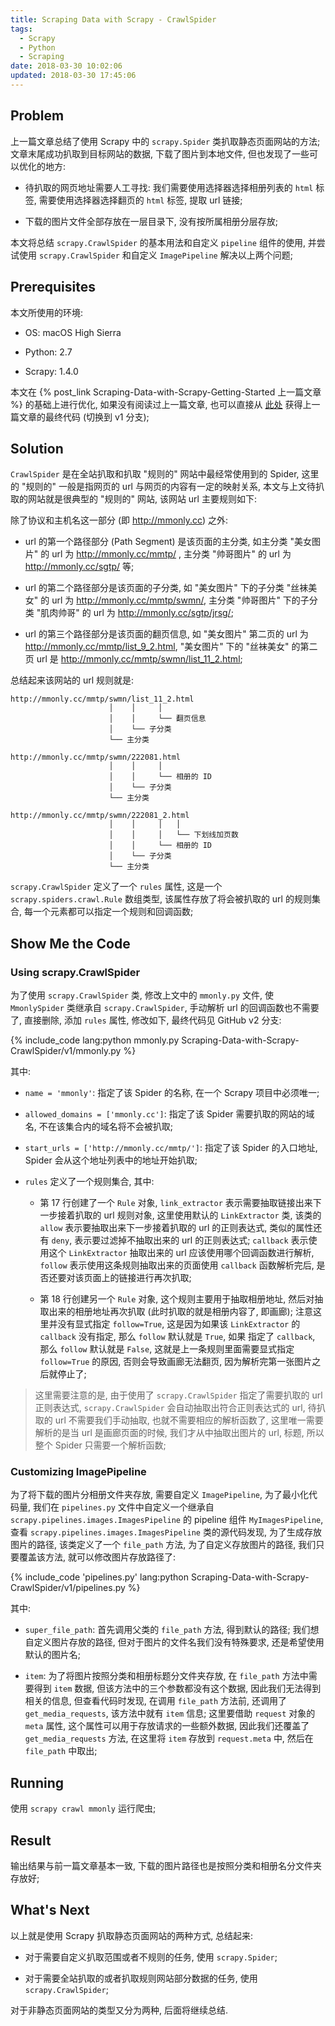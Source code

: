 ```yaml
---
title: Scraping Data with Scrapy - CrawlSpider
tags:
  - Scrapy
  - Python
  - Scraping
date: 2018-03-30 10:02:06
updated: 2018-03-30 17:45:06
---
```


## Problem

上一篇文章总结了使用 Scrapy 中的 `scrapy.Spider` 类扒取静态页面网站的方法; 文章末尾成功扒取到目标网站的数据, 下载了图片到本地文件, 但也发现了一些可以优化的地方:

- 待扒取的网页地址需要人工寻找: 我们需要使用选择器选择相册列表的 `html` 标签, 需要使用选择器选择翻页的 `html` 标签, 提取 url 链接;

- 下载的图片文件全部存放在一层目录下, 没有按所属相册分层存放;

本文将总结 `scrapy.CrawlSpider` 的基本用法和自定义 `pipeline` 组件的使用, 并尝试使用 `scrapy.CrawlSpider` 和自定义 `ImagePipeline` 解决以上两个问题;

## Prerequisites

本文所使用的环境:

- OS: macOS High Sierra

- Python: 2.7

- Scrapy: 1.4.0

本文在 {% post_link Scraping-Data-with-Scrapy-Getting-Started 上一篇文章 %} 的基础上进行优化, 如果没有阅读过上一篇文章, 也可以直接从 [此处](https://github.com/kezhenxu94/scrapy.mmonly.cc) 获得上一篇文章的最终代码 (切换到 v1 分支);

## Solution

`CrawlSpider` 是在全站扒取和扒取 "规则的" 网站中最经常使用到的 Spider, 这里的 "规则的" 一般是指网页的 url 与网页的内容有一定的映射关系, 本文与上文待扒取的网站就是很典型的 "规则的" 网站, 该网站 url 主要规则如下:

除了协议和主机名这一部分 (即 http://mmonly.cc) 之外:

- url 的第一个路径部分 (Path Segment) 是该页面的主分类, 如主分类 "美女图片" 的 url 为 http://mmonly.cc/mmtp/ , 主分类 "帅哥图片" 的 url 为 http://mmonly.cc/sgtp/ 等;

- url 的第二个路径部分是该页面的子分类, 如 "美女图片" 下的子分类 "丝袜美女" 的 url 为 http://mmonly.cc/mmtp/swmn/, 主分类 "帅哥图片" 下的子分类 "肌肉帅哥" 的 url 为 http://mmonly.cc/sgtp/jrsg/;

- url 的第三个路径部分是该页面的翻页信息, 如 "美女图片" 第二页的 url 为 http://mmonly.cc/mmtp/list_9_2.html, "美女图片" 下的 "丝袜美女" 的第二页 url 是 http://mmonly.cc/mmtp/swmn/list_11_2.html;

总结起来该网站的 url 规则就是:

```text Rules of urls
http://mmonly.cc/mmtp/swmn/list_11_2.html
                      │    │     │
                      │    │     └── 翻页信息
                      │    └── 子分类
                      └── 主分类

http://mmonly.cc/mmtp/swmn/222081.html
                      │    │     │
                      │    │     └── 相册的 ID
                      │    └── 子分类
                      └── 主分类

http://mmonly.cc/mmtp/swmn/222081_2.html
                      │    │     │   │
                      │    │     │   └── 下划线加页数
                      │    │     └── 相册的 ID
                      │    └── 子分类
                      └── 主分类
```

`scrapy.CrawlSpider` 定义了一个 `rules` 属性, 这是一个 `scrapy.spiders.crawl.Rule` 数组类型, 该属性存放了将会被扒取的 url 的规则集合, 每一个元素都可以指定一个规则和回调函数;

## Show Me the Code

### Using scrapy.CrawlSpider

为了使用 `scrapy.CrawlSpider` 类, 修改上文中的 `mmonly.py` 文件, 使 `MmonlySpider` 类继承自 `scrapy.CrawlSpider`, 手动解析 url 的回调函数也不需要了, 直接删除, 添加 `rules` 属性, 修改如下, 最终代码见 GitHub v2 分支:

{% include_code lang:python mmonly.py Scraping-Data-with-Scrapy-CrawlSpider/v1/mmonly.py %}

其中:

- `name = 'mmonly'`: 指定了该 Spider 的名称, 在一个 Scrapy 项目中必须唯一;

- `allowed_domains = ['mmonly.cc']`: 指定了该 Spider 需要扒取的网站的域名, 不在该集合内的域名将不会被扒取;

- `start_urls = ['http://mmonly.cc/mmtp/']`: 指定了该 Spider 的入口地址, Spider 会从这个地址列表中的地址开始扒取;

- `rules` 定义了一个规则集合, 其中: 

	- 第 17 行创建了一个 `Rule` 对象, `link_extractor` 表示需要抽取链接出来下一步接着扒取的 url 规则对象, 这里使用默认的 `LinkExtractor` 类, 该类的 `allow` 表示要抽取出来下一步接着扒取的 url 的正则表达式, 类似的属性还有 `deny`, 表示要过滤掉不抽取出来的 url 的正则表达式; `callback` 表示使用这个 `LinkExtractor` 抽取出来的 url 应该使用哪个回调函数进行解析, `follow` 表示使用这条规则抽取出来的页面使用 `callback` 函数解析完后, 是否还要对该页面上的链接进行再次扒取;

	- 第 18 行创建另一个 `Rule` 对象, 这个规则主要用于抽取相册地址, 然后对抽取出来的相册地址再次扒取 (此时扒取的就是相册内容了, 即画廊); 注意这里并没有显式指定 `follow=True`, 这是因为如果该 `LinkExtractor` 的 `callback` 没有指定, 那么 `follow` 默认就是 `True`, 如果 指定了 `callback`, 那么 `follow` 默认就是 `False`, 这就是上一条规则里面需要显式指定 `follow=True` 的原因, 否则会导致画廊无法翻页, 因为解析完第一张图片之后就停止了;

> 这里需要注意的是, 由于使用了 `scrapy.CrawlSpider` 指定了需要扒取的 url 正则表达式, `scrapy.CrawlSpider` 会自动抽取出符合正则表达式的 url, 待扒取的 url 不需要我们手动抽取, 也就不需要相应的解析函数了, 这里唯一需要解析的是当 url 是画廊页面的时候, 我们才从中抽取出图片的 url, 标题, 所以整个 Spider 只需要一个解析函数;

### Customizing ImagePipeline

为了将下载的图片分相册文件夹存放, 需要自定义 `ImagePipeline`, 为了最小化代码量, 我们在 `pipelines.py` 文件中自定义一个继承自 `scrapy.pipelines.images.ImagesPipeline` 的 pipeline 组件 `MyImagesPipeline`, 查看 `scrapy.pipelines.images.ImagesPipeline` 类的源代码发现, 为了生成存放图片的路径, 该类定义了一个 `file_path` 方法, 为了自定义存放图片的路径, 我们只要覆盖该方法, 就可以修改图片存放路径了:

{% include_code 'pipelines.py' lang:python Scraping-Data-with-Scrapy-CrawlSpider/v1/pipelines.py %}

其中:

- `super_file_path`: 首先调用父类的 `file_path` 方法, 得到默认的路径; 我们想自定义图片存放的路径, 但对于图片的文件名我们没有特殊要求, 还是希望使用默认的图片名;

- `item`: 为了将图片按照分类和相册标题分文件夹存放, 在 `file_path` 方法中需要得到 `item` 数据, 但该方法中的三个参数都没有这个数据, 因此我们无法得到相关的信息, 但查看代码时发现, 在调用 `file_path` 方法前, 还调用了 `get_media_requests`, 该方法中就有 `item` 信息; 这里要借助 `request` 对象的 `meta` 属性, 这个属性可以用于存放请求的一些额外数据, 因此我们还覆盖了 `get_media_requests` 方法, 在这里将 `item` 存放到 `request.meta` 中, 然后在 `file_path` 中取出;

## Running

使用 `scrapy crawl mmonly` 运行爬虫;

## Result

输出结果与前一篇文章基本一致, 下载的图片路径也是按照分类和相册名分文件夹存放好;

## What's Next

以上就是使用 Scrapy 扒取静态页面网站的两种方式, 总结起来:

- 对于需要自定义扒取范围或者不规则的任务, 使用 `scrapy.Spider`;

- 对于需要全站扒取的或者扒取规则网站部分数据的任务, 使用 `scrapy.CrawlSpider`;

对于非静态页面网站的类型又分为两种, 后面将继续总结.
